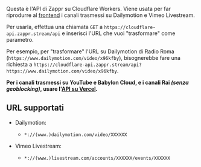 Questa è l'API di Zappr su Cloudflare Workers. Viene usata per far riprodurre al [frontend](https://github.com/ZapprTV/Zappr) i canali trasmessi su Dailymotion e Vimeo Livestream.

Per usarla, effettua una chiamata `GET` a `https://cloudflare-api.zappr.stream/api` e inserisci l'URL che vuoi "trasformare" come parametro.

Per esempio, per "trasformare" l'URL su Dailymotion di Radio Roma (`https://www.dailymotion.com/video/x96kfby`), bisognerebbe fare una richiesta a `https://cloudflare-api.zappr.stream/api?https://www.dailymotion.com/video/x96kfby`.

**Per i canali trasmessi su YouTube e Babylon Cloud, e i canali Rai _(senza geoblocking)_, usare l'[API su Vercel](https://github.com/ZapprTV/vercel-api).**

## URL supportati
- Dailymotion:
    - `*://(www.)dailymotion.com/video/XXXXXX`

- Vimeo Livestream:
    - `*://(www.)livestream.com/accounts/XXXXXX/events/XXXXXX`
